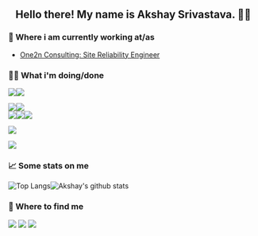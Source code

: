 <h2 align="center">Hello there! My name is Akshay Srivastava. 👋🤓</h2>

### 💼 Where i am currently working at/as
- [One2n Consulting: Site Reliability Engineer](https://one2n.in/)

### 👨‍💻 What i'm doing/done
<img src="https://img.shields.io/badge/Language-Python-blue?style=for-the-badge&logo=Python&logoColor=white"><img src="https://img.shields.io/badge/Language-Shell-blue?style=for-the-badge&logo=Linux&logoColor=white">

<img src="https://img.shields.io/badge/DevOps-Terraform-4B32C3?style=for-the-badge&logo=Terraform&logoColor=white"/><img src="https://img.shields.io/badge/DevOps-Docker-0073ec?style=for-the-badge&logo=Docker&logoColor=white"/><br /><img src="https://img.shields.io/badge/DevOps-Consul-b91d66?style=for-the-badge&logo=Consul&logoColor=white"/><img src="https://img.shields.io/badge/DevOps-Nomad-00bc7f?style=for-the-badge&logo=Nomad_UI&logoColor=white"/><img src="https://img.shields.io/badge/DevOps-Kubernetes-00bc7f?style=for-the-badge&logo=Kubernetes&logoColor=blue"/>

<img src="https://img.shields.io/badge/OS-Linux-A80030?style=for-the-badge&logo=Linux&logoColor=white"/><br />

<img src="https://img.shields.io/badge/Cloud-Amazon_AWS-gray?style=for-the-badge&logo=Amazon-AWS&logoColor=white"/>



### 📈 Some stats on me
![Top Langs](https://github-readme-stats.vercel.app/api/top-langs/?username=akshay-sri123&layout=compact&theme=radical)![Akshay's github stats](https://github-readme-stats.vercel.app/api?username=akshay-sri123&count_private=true&show_icons=true&include_all_commits=true&hide=stars,issues&theme=radical&hide_bo)

<!-- ### 📖 What i am currently learning -->


### 📍 Where to find me
[<img src="https://img.shields.io/badge/linkedin-%230077B5.svg?&style=for-the-badge&logo=linkedin&logoColor=white" />](https://www.linkedin.com/in/akshay-srivastava-11593b123)  [<img src = "https://img.shields.io/badge/Telegram-%23E4405F.svg?&style=for-the-badge&color=blue&logo=Telegram&logoColor=white">](https://t.me/zazu5813) [<img src = "https://img.shields.io/badge/Steam-%23E4405F.svg?&style=for-the-badge&color=gray&logo=Steam&logoColor=white">](https://steamcommunity.com/id/cid945/)
